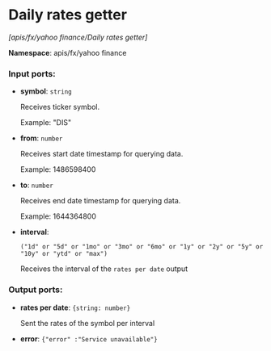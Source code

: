 # Daily rates getter

_[apis/fx/yahoo finance/Daily rates getter]_

__Namespace__: apis/fx/yahoo finance

### Input ports:

* __symbol__: ` string `

    Receives ticker symbol.
    
    Example:
    "DIS"


* __from__: ` number `

    Receives start date timestamp for querying data.
    
    Example:
    1486598400


* __to__: ` number `

    Receives end date timestamp for querying data.
    
    Example:
    1644364800


* __interval__: 
    ```
    ("1d" or "5d" or "1mo" or "3mo" or "6mo" or "1y" or "2y" or "5y" or "10y" or "ytd" or "max")
    ```

    Receives the interval of the `rates per date` output

### Output ports:

* __rates per date__: ` {string: number} `

    Sent the rates of the symbol per interval


* __error__: ` {"error" :"Service unavailable"} `


